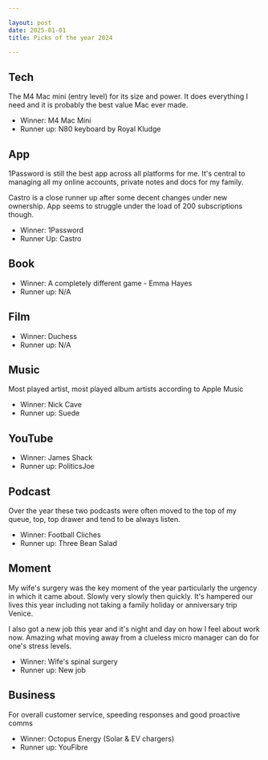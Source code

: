 ```yaml
---

layout: post
date: 2025-01-01
title: Picks of the year 2024

---
```


## Tech

The M4 Mac mini (entry level) for its size and power. It does everything I need and it is probably the best value Mac ever made.

- Winner: M4 Mac Mini
- Runner up: N80 keyboard by Royal Kludge

## App

1Password is still the best app across all platforms for me. It's central to managing all my online accounts, private notes and docs for my family.

Castro is a close runner up after some decent changes under new ownership. App seems to struggle under the load of 200 subscriptions though.

- Winner: 1Password
- Runner Up: Castro

## Book

- Winner: A completely different game - Emma Hayes
- Runner up: N/A

## Film

- Winner: Duchess
- Runner up:  N/A

## Music

Most played artist, most played album artists according to Apple Music

- Winner: Nick Cave
- Runner up: Suede

## YouTube

- Winner: James Shack
- Runner up: PoliticsJoe

## Podcast

Over the year these two podcasts were often moved to the top of my queue, top, top drawer and tend to be always listen.

- Winner: Football Cliches
- Runner up: Three Bean Salad

## Moment

My wife's surgery was the key moment of the year particularly the urgency in which it came about. Slowly very slowly then quickly. It's hampered our lives this year including not taking a family holiday or anniversary trip Venice. 

I also got a new job this year and it's night and day on how I feel about work now. Amazing what moving away from a clueless micro manager can do for one's stress levels.

- Winner: Wife's spinal surgery
- Runner up: New job

## Business

For overall customer service, speeding responses and good proactive comms

- Winner: Octopus Energy (Solar & EV chargers)
- Runner up: YouFibre
